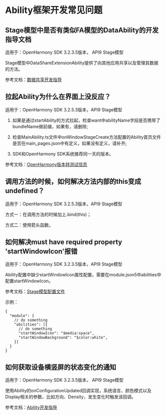 # Ability框架开发常见问题



## Stage模型中是否有类似FA模型的DataAbility的开发指导文档

适用于：OpenHarmony SDK 3.2.3.5版本， API9 Stage模型

Stage模型中DataShareExtensionAbility提供了向其他应用共享以及管理其数据的方法。

参考文档：[数据共享开发指导](https://gitee.com/openharmony/docs/blob/master/zh-cn/application-dev/database/database-datashare-guidelines.md)

## 拉起Ability为什么在界面上没反应？

适用于：OpenHarmony SDK 3.2.5.3版本，API9 Stage模型

1. 如果是通过startAbility的方式拉起，检查want中abilityName字段是否携带了bundleName做前缀，如果有，请删除;

2. 检查MainAbility.ts文件中onWindowStageCreate方法配置的Ability首页文件是否在main_pages.json中有定义，如果没有定义，请补齐;

3. SDK和OpenHarmony SDK系统推荐同一天的版本。

参考文档：[OpenHarmony版本转测试信息](https://gitee.com/openharmony-sig/oh-inner-release-management/blob/master/Release-Testing-Version.md)

## 调用方法的时候，如何解决方法内部的this变成undefined？

适用于：OpenHarmony SDK 3.2.5.3版本，API9 Stage模型

方式一：在调用方法的时候加上.bind(this)；

方式二：使用箭头函数。

## 如何解决must have required property 'startWindowIcon'报错 

适用于：OpenHarmony SDK 3.2.3.5版本，API9 Stage模型

Ability配置中缺少startWindowIcon属性配置，需要在module.json5中abilities中配置startWindowIcon。

参考文档：[Stage模型配置文件](https://gitee.com/openharmony/docs/blob/master/zh-cn/application-dev/quick-start/stage-structure.md)

  示例：
  
```
{
  "module": {
    // do something
    "abilities": [{
      // do something
      "startWindowIcon": "$media:space",
      "startWindowBackground": "$color:white",
    }]
  }
}
```

## 如何获取设备横竖屏的状态变化的通知

适用于：OpenHarmony SDK 3.2.3.5版本， API9 Stage模型

使用Ability的onConfigurationUpdated回调实现，系统语言、颜色模式以及Display相关的参数，比如方向、Density，发生变化时触发该回调。

参考文档：[Ability开发指导](https://gitee.com/openharmony/docs/blob/master/zh-cn/application-dev/ability/stage-ability.md)
